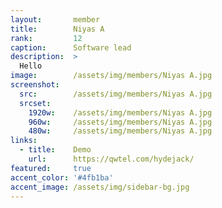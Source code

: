 ```yaml
---
layout:       member
title:        Niyas A
rank:         12
caption:      Software lead
description:  >
  Hello
image:        /assets/img/members/Niyas A.jpg
screenshot:
  src:        /assets/img/members/Niyas A.jpg
  srcset:
    1920w:    /assets/img/members/Niyas A.jpg
    960w:     /assets/img/members/Niyas A.jpg
    480w:     /assets/img/members/Niyas A.jpg
links:
  - title:    Demo
    url:      https://qwtel.com/hydejack/
featured:     true
accent_color: '#4fb1ba'
accent_image: /assets/img/sidebar-bg.jpg
---
```

